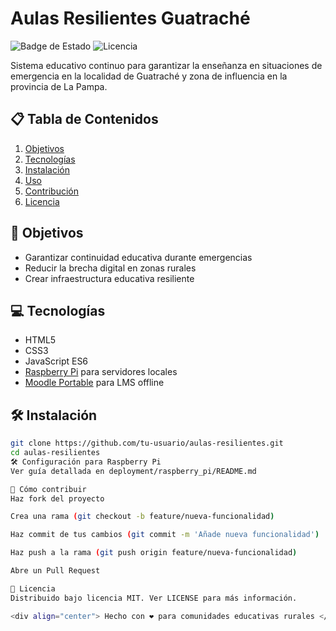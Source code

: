 # Aulas Resilientes Guatraché

![Badge de Estado](https://img.shields.io/badge/Estado-En%20Desarrollo-yellow)
![Licencia](https://img.shields.io/badge/Licencia-MIT-green)

Sistema educativo continuo para garantizar la enseñanza en situaciones de emergencia en la localidad de Guatraché y zona de influencia en la provincia de La Pampa.

## 📋 Tabla de Contenidos
1. [Objetivos](#-objetivos)
2. [Tecnologías](#-tecnologías)
3. [Instalación](#-instalación)
4. [Uso](#-uso)
5. [Contribución](#-contribución)
6. [Licencia](#-licencia)

## 🎯 Objetivos
- Garantizar continuidad educativa durante emergencias
- Reducir la brecha digital en zonas rurales
- Crear infraestructura educativa resiliente

## 💻 Tecnologías
- HTML5
- CSS3
- JavaScript ES6
- [Raspberry Pi](https://www.raspberrypi.org/) para servidores locales
- [Moodle Portable](https://docs.moodle.org/) para LMS offline

## 🛠 Instalación
```bash
git clone https://github.com/tu-usuario/aulas-resilientes.git
cd aulas-resilientes
🛠 Configuración para Raspberry Pi
Ver guía detallada en deployment/raspberry_pi/README.md

🤝 Cómo contribuir
Haz fork del proyecto

Crea una rama (git checkout -b feature/nueva-funcionalidad)

Haz commit de tus cambios (git commit -m 'Añade nueva funcionalidad')

Haz push a la rama (git push origin feature/nueva-funcionalidad)

Abre un Pull Request

📄 Licencia
Distribuido bajo licencia MIT. Ver LICENSE para más información.

<div align="center"> Hecho con ❤️ para comunidades educativas rurales </div> ```
